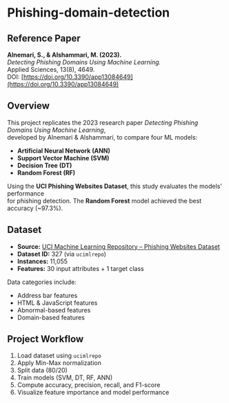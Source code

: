 # Phishing-domain-detection
##  Reference Paper
**Alnemari, S., & Alshammari, M. (2023).**  
*Detecting Phishing Domains Using Machine Learning.*  
Applied Sciences, 13(8), 4649.  
DOI: [https://doi.org/10.3390/app13084649](https://doi.org/10.3390/app13084649)
##  Overview
This project replicates the 2023 research paper *Detecting Phishing Domains Using Machine Learning*,  
developed by Alnemari & Alshammari, to compare four ML models:
- **Artificial Neural Network (ANN)**
- **Support Vector Machine (SVM)**
- **Decision Tree (DT)**
- **Random Forest (RF)**

Using the **UCI Phishing Websites Dataset**, this study evaluates the models’ performance  
for phishing detection. The **Random Forest** model achieved the best accuracy (~97.3%).
## Dataset
- **Source:** [UCI Machine Learning Repository – Phishing Websites Dataset](https://archive.ics.uci.edu/ml/datasets/phishing+websites)
- **Dataset ID:** 327 (via `ucimlrepo`)
- **Instances:** 11,055  
- **Features:** 30 input attributes + 1 target class  

Data categories include:
- Address bar features  
- HTML & JavaScript features  
- Abnormal-based features  
- Domain-based features
## Project Workflow
1. Load dataset using `ucimlrepo`
2. Apply Min-Max normalization
3. Split data (80/20)
4. Train models (SVM, DT, RF, ANN)
5. Compute accuracy, precision, recall, and F1-score
6. Visualize feature importance and model performance
